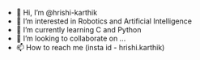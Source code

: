 - 👋 Hi, I’m @hrishi-karthik
- 👀 I’m interested in Robotics and Artificial Intelligence
- 🌱 I’m currently learning C and Python
- 💞️ I’m looking to collaborate on ...
- 📫 How to reach me (insta id - hrishi.karthik)

<!---
hrishi-karthik/hrishi-karthik is a ✨ special ✨ repository because its `README.md` (this file) appears on your GitHub profile.
You can click the Preview link to take a look at your changes.
--->
